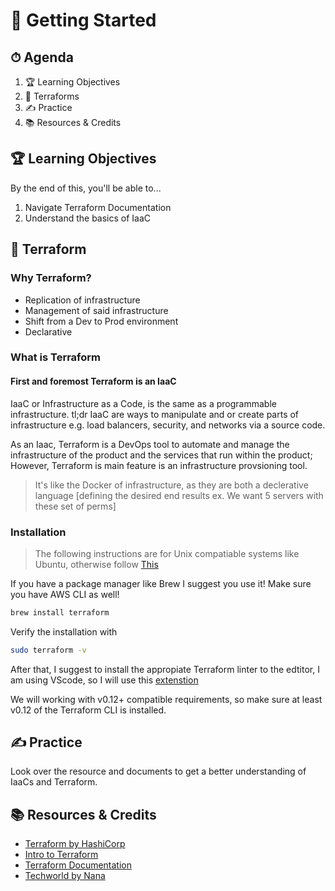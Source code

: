 <!-- Lessons/01-Introduction -->
<!-- http://localhost:3000/#/Lessons/01-Introduction  -->
# 📜 Getting Started

## ⏱ Agenda

1. 🏆 Learning Objectives
1. 📖 Terraforms
1. ✍️ Practice
1. 📚 Resources & Credits

## 🏆 Learning Objectives

By the end of this, you'll be able to...

1. Navigate Terraform Documentation
1. Understand the basics of IaaC

## 📖 Terraform

### Why Terraform?

* Replication of infrastructure
* Management of said infrastructure
* Shift from a Dev to Prod environment
* Declarative

### What is Terraform

#### **First and foremost Terraform is an IaaC**

IaaC or Infrastructure as a Code, is the same as a programmable infrastructure. tl;dr IaaC are ways to manipulate and or create parts of infrastructure e.g. load balancers, security, and networks via a source code.

As an Iaac, Terraform is a DevOps tool to automate and manage the infrastructure of the product and the services that run within the product; However, Terraform is main feature is an infrastructure provsioning tool.

> It's like the Docker of infrastructure, as they are both a declerative language [defining the desired end results ex. We want 5 servers with these set of perms]

### Installation

> The following instructions are for Unix compatiable systems like Ubuntu, otherwise follow [This](https://learn.hashicorp.com/tutorials/terraform/install-cli)

If you have a package manager like Brew I suggest you use it! Make sure you have AWS CLI as well!

```bash
brew install terraform
```

Verify the installation with

```bash
sudo terraform -v
```

After that, I suggest to install the appropiate Terraform linter to the edtitor, I am using VScode, so I will use this [extenstion](https://marketplace.visualstudio.com/items?itemName=HashiCorp.terraform)

We will working with v0.12+ compatible requirements, so make sure at least v0.12 of the Terraform CLI is installed.

## ✍️ Practice

Look over the resource and documents to get a better understanding of IaaCs and Terraform.

## 📚 Resources & Credits

* [Terraform by HashiCorp](https://www.terraform.io/intro/index.html)
* [Intro to Terraform](https://learn.hashicorp.com/tutorials/terraform/infrastructure-as-code?in=terraform/aws-get-started)
* [Terraform Documentation](https://www.terraform.io/docs)
* [Techworld by Nana](https://www.youtube.com/watch?v=l5k1ai_GBDE&t=616s)
